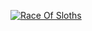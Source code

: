 [![Race Of Sloths](https://badge.race-of-sloths.com/frol)](https://race-of-sloths.com/profile/frol)

